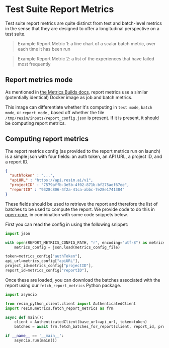 # Test Suite Report Metrics

Test suite report metrics are quite distinct from test and batch-level metrics in the sense that they
are designed to offer a longitudinal perspective on a test suite.

> Example Report Metric 1: a line chart of a scalar batch metric, over each time it has been run

> Example Report Metric 2: a list of the experiences that have failed most frequently

## Report metrics mode

As mentioned in [the Metrics Builds docs](./metrics_builds.md), report metrics use a similar (potentially 
identical) Docker image as job and batch metrics. 

This image can differentiate whether it's computing in `test mode`, `batch mode`, or `report mode` , based off 
whether the file `/tmp/resim/inputs/report_config.json` is present. If it is present, it should be computing
report metrics.

## Computing report metrics

The report metrics config (as provided to the report metrics run on launch) is a simple json with four fields: an auth token, an API URL, a project ID, and a report ID.

```json
{
  "authToken" : "...",
  "apiURL" : "https://api.resim.ai/v1",
  "projectID" : "7579affb-3e5b-4f02-871b-bf275aef67ee",
  "reportID" : "9328c806-4f2a-41ca-abbc-7e28e1741384"
}
```

These fields should be used to retrieve the report and therefore the list of batches to be used to compute the report.
We provide code to do this in [open-core](https://github.com/resim-ai/open-core/tree/main/resim/metrics/default_report_metrics.py), in combination with some code snippets below.

First you can read the config in using the following snippet:

```python
import json 

with open(REPORT_METRICS_CONFIG_PATH, "r", encoding="utf-8") as metrics_config_file:
    metrics_config = json.load(metrics_config_file)

token=metrics_config["authToken"],
api_url=metrics_config["apiURL"],
project_id=metrics_config["projectID"],
report_id=metrics_config["reportID"],
```

Once these are loaded, you can download the batches associated with the report 
using our `fetch_report_metrics` Python package.

```python
import asyncio

from resim_python_client.client import AuthenticatedClient
import resim.metrics.fetch_report_metrics as frm

async def main():
    client = AuthenticatedClient(base_url=api_url, token=token)
    batches = await frm.fetch_batches_for_report(client, report_id, project_id)

if __name__ == '__main__':
    asyncio.run(main())
```
